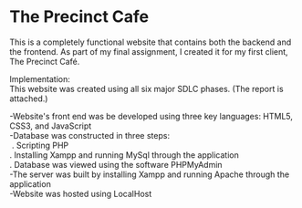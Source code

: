 # The Precinct Cafe  
This is a completely functional website that contains both the backend and the frontend. As part of my final assignment, I created it for my first client, The Precinct Café.

Implementation: <br>
This website was created using all six major SDLC phases. (The report is attached.)<br>

-Website's front end was be developed using three key languages: HTML5, CSS3, and JavaScript<br>
-Database was constructed in three steps:<br>
 &nbsp;. Scripting PHP <br>
  . Installing Xampp and running MySql through the application<br>
  . Database was viewed using the software PHPMyAdmin<br>
-The server was built by installing Xampp and running Apache through the application<br>
-Website was hosted using LocalHost <br>

